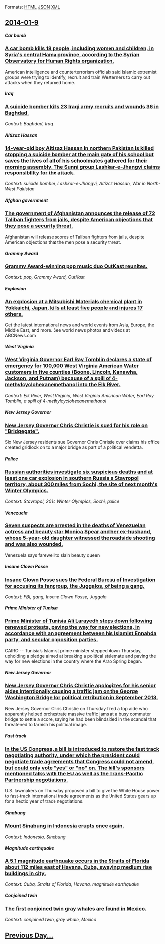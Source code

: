 
Formats: [HTML](2014/01/9/index.html)  [JSON](2014/01/9/index.json)  [XML](2014/01/9/index.xml)  

## [2014-01-9](/news/2014/01/9/index.md)

##### Car bomb
### [A car bomb kills 18 people, including women and children, in Syria's central Hama province, according to the Syrian Observatory for Human Rights organization. ](/news/2014/01/9/a-car-bomb-kills-18-people-including-women-and-children-in-syria-s-central-hama-province-according-to-the-syrian-observatory-for-human-ri.md)
American intelligence and counterterrorism officials said Islamic extremist groups were trying to identify, recruit and train Westerners to carry out attacks when they returned home.

##### Iraq
### [A suicide bomber kills 23 Iraqi army recruits and wounds 36 in Baghdad. ](/news/2014/01/9/a-suicide-bomber-kills-23-iraqi-army-recruits-and-wounds-36-in-baghdad.md)
_Context: Baghdad, Iraq_

##### Aitizaz Hassan
### [14-year-old boy Aitizaz Hassan in northern Pakistan is killed stopping a suicide bomber at the main gate of his school but saves the lives of all of his schoolmates gathered for their morning assembly. The Sunni group Lashkar-e-Jhangvi claims responsibility for the attack. ](/news/2014/01/9/14-year-old-boy-aitizaz-hassan-in-northern-pakistan-is-killed-stopping-a-suicide-bomber-at-the-main-gate-of-his-school-but-saves-the-lives-o.md)
_Context: suicide bomber, Lashkar-e-Jhangvi, Aitizaz Hassan, War in North-West Pakistan_

##### Afghan government
### [The government of Afghanistan announces the release of 72 Taliban fighters from jails, despite American objections that they pose a security threat. ](/news/2014/01/9/the-government-of-afghanistan-announces-the-release-of-72-taliban-fighters-from-jails-despite-american-objections-that-they-pose-a-security.md)
Afghanistan will release scores of Taliban fighters from jails, despite American objections that the men pose a security threat.

##### Grammy Award
### [Grammy Award-winning pop music duo OutKast reunites. ](/news/2014/01/9/grammy-award-winning-pop-music-duo-outkast-reunites.md)
_Context: pop, Grammy Award, OutKast_

##### Explosion
### [An explosion at a Mitsubishi Materials chemical plant in Yokkaichi, Japan, kills at least five people and injures 17 others. ](/news/2014/01/9/an-explosion-at-a-mitsubishi-materials-chemical-plant-in-yokkaichi-japan-kills-at-least-five-people-and-injures-17-others.md)
Get the latest international news and world events from Asia, Europe, the Middle East, and more. See world news photos and videos at ABCNews.com

##### West Virginia
### [West Virginia Governor Earl Ray Tomblin declares a state of emergency for 100,000 West Virginia American Water customers in five counties (Boone, Lincoln, Kanawha, Jackson, and Putnam) because of a spill of 4-methylcyclohexanemethanol into the Elk River. ](/news/2014/01/9/west-virginia-governor-earl-ray-tomblin-declares-a-state-of-emergency-for-100-000-west-virginia-american-water-customers-in-five-counties-b.md)
_Context: Elk River, West Virginia, West Virginia American Water, Earl Ray Tomblin, a spill of 4-methylcyclohexanemethanol_

##### New Jersey Governor
### [New Jersey Governor Chris Christie is sued for his role on "Bridgegate". ](/news/2014/01/9/new-jersey-governor-chris-christie-is-sued-for-his-role-on-bridgegate.md)
Six New Jersey residents sue Governor Chris Christie over claims his office created gridlock on to a major bridge as part of a political vendetta.

##### Police
### [Russian authorities investigate six suspicious deaths and at least one car explosion in southern Russia's Stavropol territory, about 300 miles from Sochi, the site of next month's Winter Olympics. ](/news/2014/01/9/russian-authorities-investigate-six-suspicious-deaths-and-at-least-one-car-explosion-in-southern-russia-s-stavropol-territory-about-300-mil.md)
_Context: Stavropol, 2014 Winter Olympics, Sochi, police_

##### Venezuela
### [Seven suspects are arrested in the deaths of Venezuelan actress and beauty star Monica Spear and her ex-husband, whose 5-year-old daughter witnessed the roadside shooting and was also wounded. ](/news/2014/01/9/seven-suspects-are-arrested-in-the-deaths-of-venezuelan-actress-and-beauty-star-ma3nica-spear-and-her-ex-husband-whose-5-year-old-daughter.md)
Venezuela says farewell to slain beauty queen

##### Insane Clown Posse
### [Insane Clown Posse sues the Federal Bureau of Investigation for accusing its fangroup, the Juggalos, of being a gang. ](/news/2014/01/9/insane-clown-posse-sues-the-federal-bureau-of-investigation-for-accusing-its-fangroup-the-juggalos-of-being-a-gang.md)
_Context: FBI, gang, Insane Clown Posse, Juggalo_

##### Prime Minister of Tunisia
### [Prime Minister of Tunisia Ali Larayedh steps down following renewed protests, paving the way for new elections, in accordance with an agreement between his Islamist Ennahda party, and secular opposition parties. ](/news/2014/01/9/prime-minister-of-tunisia-ali-larayedh-steps-down-following-renewed-protests-paving-the-way-for-new-elections-in-accordance-with-an-agreem.md)
CAIRO -- Tunisia’s Islamist prime minister stepped down Thursday, upholding a pledge aimed at breaking a political stalemate and paving the way for new elections in the country where the Arab Spring began.

##### New Jersey Governor
### [New Jersey Governor Chris Christie apologizes for his senior aides intentionally causing a traffic jam on the George Washington Bridge for political retribution in September 2013. ](/news/2014/01/9/new-jersey-governor-chris-christie-apologizes-for-his-senior-aides-intentionally-causing-a-traffic-jam-on-the-george-washington-bridge-for-p.md)
New Jersey Governor Chris Christie on Thursday fired a top aide who apparently helped orchestrate massive traffic jams at a busy commuter bridge to settle a score, saying he had been blindsided in the scandal that threatened to tarnish his political image.

##### Fast track
### [In the US Congress, a bill is introduced to restore the fast track negotiating authority, under which the president could negotiate trade agreements that Congress could not amend, but could only vote "yes" or "no" on. The bill's sponsors mentioned talks with the EU as well as the Trans-Pacific Partnership negotiations. ](/news/2014/01/9/in-the-us-congress-a-bill-is-introduced-to-restore-the-fast-track-negotiating-authority-under-which-the-president-could-negotiate-trade-ag.md)
U.S. lawmakers on Thursday proposed a bill to give the White House power to fast-track international trade agreements as the United States gears up for a hectic year of trade negotiations.

##### Sinabung
### [Mount Sinabung in Indonesia erupts once again. ](/news/2014/01/9/mount-sinabung-in-indonesia-erupts-once-again.md)
_Context: Indonesia, Sinabung_

##### Magnitude earthquake
### [A 5.1 magnitude earthquake occurs in the Straits of Florida about 112 miles east of Havana, Cuba, swaying medium rise buildings in city. ](/news/2014/01/9/a-5-1-magnitude-earthquake-occurs-in-the-straits-of-florida-about-112-miles-east-of-havana-cuba-swaying-medium-rise-buildings-in-city.md)
_Context: Cuba, Straits of Florida, Havana, magnitude earthquake_

##### Conjoined twin
### [The first conjoined twin gray whales are found in Mexico. ](/news/2014/01/9/the-first-conjoined-twin-gray-whales-are-found-in-mexico.md)
_Context: conjoined twin, gray whale, Mexico_

## [Previous Day...](/news/2014/01/8/index.md)

